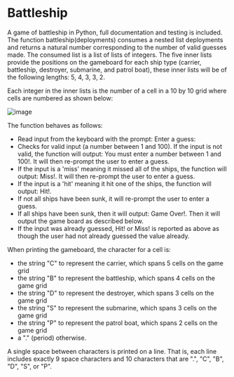 # Battleship
A game of battleship in Python, full documentation and testing is included.
The function battleship(deployments) consumes a nested list deployments and returns a natural number corresponding to the number of valid guesses made. The consumed list is a list of lists of integers. The five inner lists provide the positions on the gameboard for each ship type (carrier, battleship, destroyer, submarine, and patrol boat), these inner lists will be of the following lengths: 5, 4, 3, 3, 2. 

Each integer in the inner lists is the number of a cell in a 10 by 10 grid where cells are numbered as shown below:

![image](https://user-images.githubusercontent.com/67871488/113637364-6c111980-9642-11eb-82fc-8687fcba4fea.png) 
 
The function behaves as follows:
- Read input from the keyboard with the prompt: Enter a guess:
- Checks for valid input (a number between 1 and 100). If the input is not valid, the function will output: You must enter a number between 1 and 100!. It will then re-prompt the user to enter a guess.
- If the input is a 'miss' meaning it missed all of the ships, the function will output: Miss!. It will then re-prompt the user to enter a guess.
- If the input is a 'hit' meaning it hit one of the ships, the function will output: Hit!.
- If not all ships have been sunk, it will re-prompt the user to enter a guess.
- If all ships have been sunk, then it will output: Game Over!. Then it will output the game board as described below.
- If the input was already guessed, Hit! or Miss! is reported as above as though the user had not already guessed the value already.

When printing the gameboard, the character for a cell is:
- the string "C" to represent the carrier, which spans 5 cells on the game grid
- the string "B" to represent the battleship, which spans 4 cells on the game grid
- the string "D" to represent the destroyer, which spans 3 cells on the game grid
- the string "S" to represent the submarine, which spans 3 cells on the game grid
- the string "P" to represent the patrol boat, which spans 2 cells on the game grid
- a "." (period) otherwise.

A single space between characters is printed on a line. That is, each line includes exactly 9 space characters and 10 characters that are ".", "C", "B", "D", "S", or "P".
